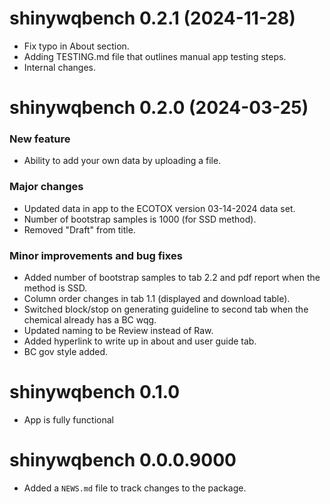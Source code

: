<!-- NEWS.md is maintained by https://fledge.cynkra.com, contributors should not edit this file -->

# shinywqbench 0.2.1 (2024-11-28)

- Fix typo in About section.
- Adding TESTING.md file that outlines manual app testing steps. 
- Internal changes. 

# shinywqbench 0.2.0 (2024-03-25)

### New feature

- Ability to add your own data by uploading a file. 

### Major changes 

- Updated data in app to the ECOTOX version 03-14-2024 data set.
- Number of bootstrap samples is 1000 (for SSD method). 
- Removed "Draft" from title.

### Minor improvements and bug fixes

- Added number of bootstrap samples to tab 2.2 and pdf report when the method is SSD.	
- Column order changes in tab 1.1 (displayed and download table).
- Switched block/stop on generating guideline to second tab when the chemical already has a BC wqg.
- Updated naming to be Review instead of Raw.
- Added hyperlink to write up in about and user guide tab.
- BC gov style added. 

# shinywqbench 0.1.0

- App is fully functional

# shinywqbench 0.0.0.9000

- Added a `NEWS.md` file to track changes to the package.
